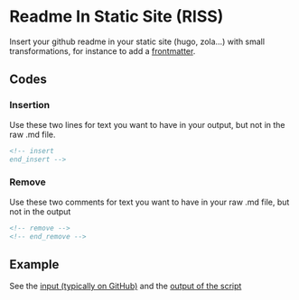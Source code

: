 <!-- insert
---
title: "Readme In Static Site (RISS)"
date: 2021-01-17T20:44:12Z
---
end_insert -->
<!-- remove -->
# Readme In Static Site (RISS)
<!-- end_remove -->

Insert your github readme in your static site (hugo, zola…) with small transformations, for instance to add a [frontmatter](https://gohugo.io/getting-started/configuration/#configure-front-matter).

## Codes

### Insertion

Use these two lines for text you want to have in your output, but not in the raw .md file.
```html
<!-- insert
end_insert -->
```

### Remove

Use these two comments for text you want to have in your raw .md file, but not in the output
```html
<!-- remove -->
<!-- end_remove -->
```

## Example

See the [input (typically on GitHub)](https://github.com/cljoly/readme-in-static-site/blob/main/test.md) and the [output of the script](https://github.com/cljoly/readme-in-static-site/blob/main/test_output.md)
